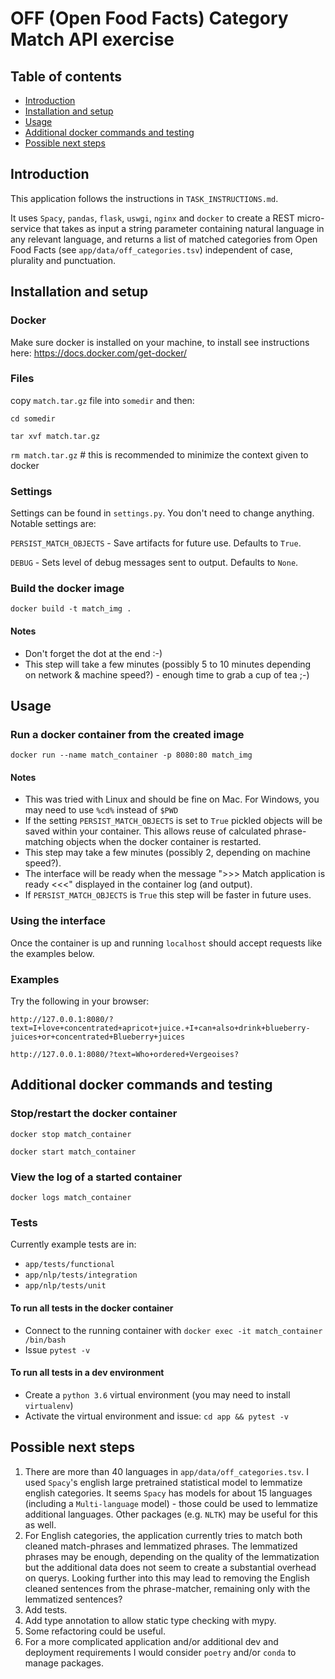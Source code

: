 # OFF (Open Food Facts) Category Match API exercise

## Table of contents
* [Introduction](#introduction)
* [Installation and setup](#installation-and-setup)
* [Usage](#Usage)
* [Additional docker commands and testing](#additional-docker-commands-and-testing)
* [Possible next steps](#possible-next-steps)

## Introduction
This application follows the instructions in `TASK_INSTRUCTIONS.md`. 

It uses `Spacy`, `pandas`, `flask`, `uswgi`, `nginx` and `docker` to create a REST 
micro-service that takes as input a string parameter containing natural 
language in any relevant language, and returns a list of matched categories 
from Open Food Facts (see `app/data/off_categories.tsv`) 
independent of case, plurality and punctuation.

## Installation and setup

### Docker
Make sure docker is installed on your machine,
to install see instructions here: https://docs.docker.com/get-docker/

### Files
copy `match.tar.gz` file into `somedir` and then:

`cd somedir`

`tar xvf match.tar.gz`

`rm match.tar.gz`  # this is recommended to minimize the context given to docker

### Settings

Settings can be found in `settings.py`. You don't need to change anything.
Notable settings are:

`PERSIST_MATCH_OBJECTS` - Save artifacts for future use. Defaults to `True`.

`DEBUG` - Sets level of debug messages sent to output. Defaults to `None`.


### Build the docker image

`docker build -t match_img .`  

#### Notes 
- Don't forget the dot at the end :-)
- This step will take a few minutes (possibly 5 to 10 minutes depending   
on network & machine speed?) - enough time to grab a cup of tea ;-) 

## Usage

### Run a docker container from the created image 
`docker run --name match_container -p 8080:80 match_img`

#### Notes
- This was tried with Linux and should be fine on Mac. 
For Windows, you may need to use `%cd%` instead of `$PWD`
- If the setting `PERSIST_MATCH_OBJECTS` is set to `True` pickled objects will be 
saved within your container. This allows reuse of calculated phrase-matching 
objects when the docker container is restarted.
- This step may take a few minutes (possibly 2, depending on machine speed?). 
- The interface will be ready when the message 
">>> Match application is ready <<<" displayed in the container log (and output).
- If `PERSIST_MATCH_OBJECTS` is `True` this step will be faster in 
future uses.

### Using the interface
Once the container is up and running `localhost` should 
accept requests like the examples below.  

### Examples
Try the following in your browser:

`http://127.0.0.1:8080/?text=I+love+concentrated+apricot+juice.+I+can+also+drink+blueberry-juices+or+concentrated+Blueberry+juices`

`http://127.0.0.1:8080/?text=Who+ordered+Vergeoises?`


## Additional docker commands and testing

### Stop/restart the docker container

`docker stop match_container`

`docker start match_container`

### View the log of a started container

`docker logs match_container`

### Tests
Currently example tests are in:
- `app/tests/functional` 
- `app/nlp/tests/integration` 
- `app/nlp/tests/unit`

#### To run all tests in the docker container
- Connect to the running container with
`docker exec -it match_container /bin/bash`
- Issue 
`pytest -v`

#### To run all tests in a dev environment
- Create a `python 3.6` virtual environment (you may need to install 
`virtualenv`)
- Activate the virtual environment and issue:
`cd app && pytest -v`


## Possible next steps
1. There are more than 40 languages in `app/data/off_categories.tsv`. I used 
`Spacy`'s english large pretrained statistical model to lemmatize 
english categories. It seems `Spacy` has models for about 15 languages 
(including a `Multi-language` model) - those could be used to lemmatize
 additional languages. Other packages (e.g. `NLTK`) may be useful for this 
 as well. 
2. For English categories, the application currently tries to match both cleaned match-phrases and 
lemmatized phrases. The lemmatized phrases may be enough, 
depending on the quality of the lemmatization but the additional data does not 
seem to create a substantial overhead on querys. Looking further into this may 
lead to removing the English cleaned sentences from the phrase-matcher, 
remaining only with the lemmatized sentences?
3. Add tests.
4. Add type annotation to allow static type checking with mypy. 
5. Some refactoring could be useful.
6. For a more complicated application and/or additional dev and deployment 
requirements I would consider `poetry` and/or `conda` to manage packages.

